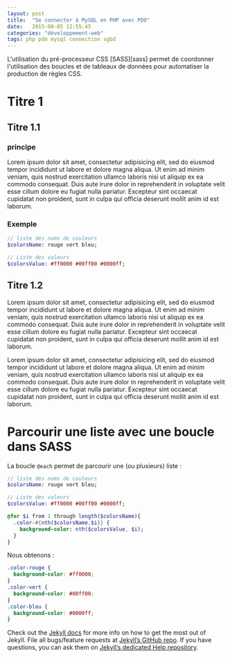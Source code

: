 ```yaml
---
layout: post
title:  "Se connecter à MySQL en PHP avec PDO"
date:   2015-08-05 12:55:45
categories: "développement-web"
tags: php pdo mysql connection sgbd
---
```


L'utilisation du pré-processeur CSS [SASS][sass] permet de coordonner l'utilisation des boucles et de tableaux de données pour automatiser la production de règles CSS.

<!-- more -->

# Titre 1

## Titre 1.1

### principe

Lorem ipsum dolor sit amet, consectetur adipisicing elit, sed do eiusmod tempor incididunt ut labore et dolore magna aliqua. Ut enim ad minim veniam, quis nostrud exercitation ullamco laboris nisi ut aliquip ex ea commodo consequat. Duis aute irure dolor in reprehenderit in voluptate velit esse cillum dolore eu fugiat nulla pariatur. Excepteur sint occaecat cupidatat non proident, sunt in culpa qui officia deserunt mollit anim id est laborum.

### Exemple

```sass
// liste des noms de couleurs
$colorsName: rouge vert bleu;

// Liste des valeurs
$colorsValue: #ff0000 #00ff00 #0000ff;
```

## Titre 1.2

Lorem ipsum dolor sit amet, consectetur adipisicing elit, sed do eiusmod tempor incididunt ut labore et dolore magna aliqua. Ut enim ad minim veniam, quis nostrud exercitation ullamco laboris nisi ut aliquip ex ea commodo consequat. Duis aute irure dolor in reprehenderit in voluptate velit esse cillum dolore eu fugiat nulla pariatur. Excepteur sint occaecat cupidatat non proident, sunt in culpa qui officia deserunt mollit anim id est laborum.

Lorem ipsum dolor sit amet, consectetur adipisicing elit, sed do eiusmod tempor incididunt ut labore et dolore magna aliqua. Ut enim ad minim veniam, quis nostrud exercitation ullamco laboris nisi ut aliquip ex ea commodo consequat. Duis aute irure dolor in reprehenderit in voluptate velit esse cillum dolore eu fugiat nulla pariatur. Excepteur sint occaecat cupidatat non proident, sunt in culpa qui officia deserunt mollit anim id est laborum.

# Parcourir une liste avec une boucle dans SASS

La boucle `@each` permet de parcourir une (ou plusieurs) liste :

```sass
// liste des noms de couleurs
$colorsName: rouge vert bleu;

// Liste des valeurs
$colorsValue: #ff0000 #00ff00 #0000ff;

@for $i from 1 through length($colorsName){
  .color-#{nth($colorsName,$i)} {
    background-color: nth($colorsValue, $i);
  }
}
```

Nous obtenons :

```css
.color-rouge {
  background-color: #ff0000;
}
.color-vert {
  background-color: #00ff00;
}
.color-bleu {
  background-color: #0000ff;
}

```

Check out the [Jekyll docs][jekyll] for more info on how to get the most out of Jekyll. File all bugs/feature requests at [Jekyll’s GitHub repo][jekyll-gh]. If you have questions, you can ask them on [Jekyll’s dedicated Help repository][jekyll-help].

[jekyll]:      http://jekyllrb.com
[jekyll-gh]:   https://github.com/jekyll/jekyll
[jekyll-help]: https://github.com/jekyll/jekyll-help
